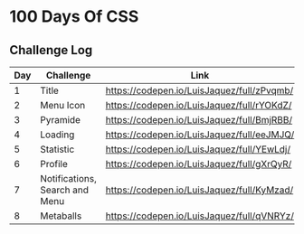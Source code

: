 # 			100 Days Of CSS

## Challenge Log

| Day  | Challenge                      | Link                                     |
| ---- | ------------------------------ | ---------------------------------------- |
| 1    | Title                          | https://codepen.io/LuisJaquez/full/zPvqmb/ |
| 2    | Menu Icon                      | https://codepen.io/LuisJaquez/full/rYOKdZ/ |
| 3    | Pyramide                       | https://codepen.io/LuisJaquez/full/BmjRBB/ |
| 4    | Loading                        | https://codepen.io/LuisJaquez/full/eeJMJQ/ |
| 5    | Statistic                      | https://codepen.io/LuisJaquez/full/YEwLdj/ |
| 6    | Profile                        | https://codepen.io/LuisJaquez/full/gXrQyR/ |
| 7    | Notifications, Search and Menu | https://codepen.io/LuisJaquez/full/KyMzad/ |
| 8    | Metaballs                      | https://codepen.io/LuisJaquez/full/qVNRYz/ |

